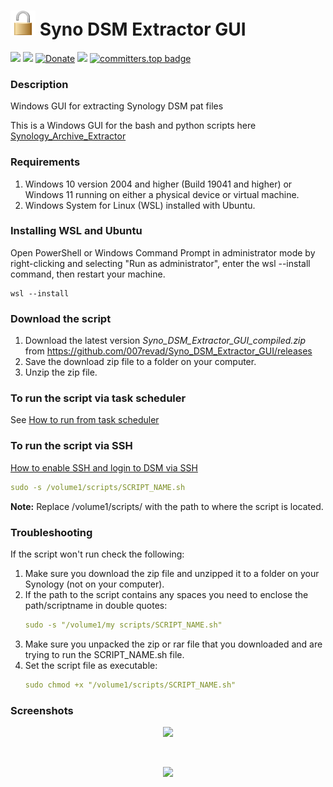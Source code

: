 # <img src="images/icon.png" width="40"> Syno DSM Extractor GUI

<a href="https://github.com/007revad/Syno_DSM_Extractor_GUI/releases"><img src="https://img.shields.io/github/release/007revad/Syno_DSM_Extractor_GUI.svg"></a>
<a href="https://hits.seeyoufarm.com"><img src="https://hits.seeyoufarm.com/api/count/incr/badge.svg?url=https%3A%2F%2Fgithub.com%2F007revad%2FSyno_DSM_Extractor_GUI&count_bg=%2379C83D&title_bg=%23555555&icon=&icon_color=%23E7E7E7&title=views&edge_flat=false"/></a>
[![Donate](https://img.shields.io/badge/Donate-PayPal-green.svg)](https://www.paypal.com/paypalme/007revad)
[![](https://img.shields.io/static/v1?label=Sponsor&message=%E2%9D%A4&logo=GitHub&color=%23fe8e86)](https://github.com/sponsors/007revad)
[![committers.top badge](https://user-badge.committers.top/australia/007revad.svg)](https://user-badge.committers.top/australia/007revad)

### Description

Windows GUI for extracting Synology DSM pat files

This is a Windows GUI for the bash and python scripts here [Synology_Archive_Extractor](https://github.com/007revad/Synology_Archive_Extractor)

### Requirements

1. Windows 10 version 2004 and higher (Build 19041 and higher) or Windows 11 running on either a physical device or virtual machine.
2. Windows System for Linux (WSL) installed with Ubuntu.

### Installing WSL and Ubuntu

Open PowerShell or Windows Command Prompt in administrator mode by right-clicking and selecting "Run as administrator", enter the wsl --install command, then restart your machine.
```
wsl --install
```

### Download the script

1. Download the latest version _Syno_DSM_Extractor_GUI_compiled.zip_ from https://github.com/007revad/Syno_DSM_Extractor_GUI/releases
2. Save the download zip file to a folder on your computer.
3. Unzip the zip file.

### To run the script via task scheduler

See [How to run from task scheduler](https://github.com/007revad/Syno_DSM_Extractor_GUI/blob/main/how_to_run_from_scheduler.md)

### To run the script via SSH

[How to enable SSH and login to DSM via SSH](https://kb.synology.com/en-global/DSM/tutorial/How_to_login_to_DSM_with_root_permission_via_SSH_Telnet)

```YAML
sudo -s /volume1/scripts/SCRIPT_NAME.sh
```

**Note:** Replace /volume1/scripts/ with the path to where the script is located.

### Troubleshooting

If the script won't run check the following:

1. Make sure you download the zip file and unzipped it to a folder on your Synology (not on your computer).
2. If the path to the script contains any spaces you need to enclose the path/scriptname in double quotes:
   ```YAML
   sudo -s "/volume1/my scripts/SCRIPT_NAME.sh"
   ```
3. Make sure you unpacked the zip or rar file that you downloaded and are trying to run the SCRIPT_NAME.sh file.
4. Set the script file as executable:
   ```YAML
   sudo chmod +x "/volume1/scripts/SCRIPT_NAME.sh"
   ```

### Screenshots

<!--- <p align="center">Description of image 1 goes here</p> --->
<p align="center"><img src="/images/IMAGE_NAME.png"></p>

<br>

<!--- <p align="center">Description of image 2 goes here</p> --->
<p align="center"><img src="/images/IMAGE_NAME.png"></p>
